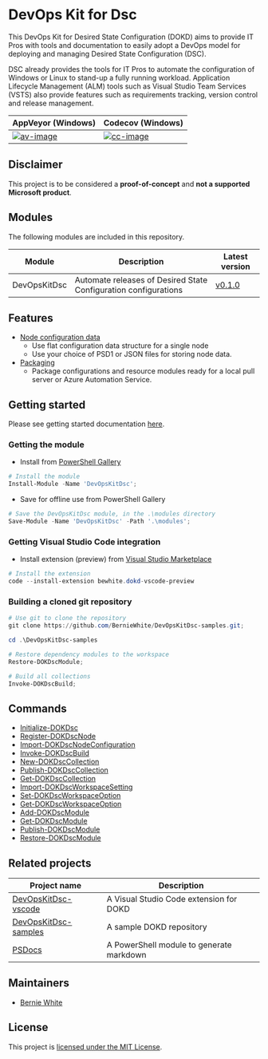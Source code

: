 # DevOps Kit for Dsc

This DevOps Kit for Desired State Configuration (DOKD) aims to provide IT Pros with tools and documentation to easily adopt a DevOps model for deploying and managing Desired State Configuration (DSC).

DSC already provides the tools for IT Pros to automate the configuration of Windows or Linux to stand-up a fully running workload. Application Lifecycle Management (ALM) tools such as Visual Studio Team Services (VSTS) also provide features such as requirements tracking, version control and release management.

| AppVeyor (Windows) | Codecov (Windows) |
| --- | --- |
| [![av-image][]][av-site] | [![cc-image][]][cc-site] |

[av-image]: https://ci.appveyor.com/api/projects/status/29gj31o96ajd2ars
[av-site]: https://ci.appveyor.com/project/BernieWhite/devopskitdsc
[cc-image]: https://codecov.io/gh/BernieWhite/DevOpsKitDsc/branch/master/graph/badge.svg
[cc-site]: https://codecov.io/gh/BernieWhite/DevOpsKitDsc

## Disclaimer

This project is to be considered a **proof-of-concept** and **not a supported Microsoft product**.

## Modules

The following modules are included in this repository.

| Module       | Description | Latest version |
| ------       | ----------- | -------------- |
| DevOpsKitDsc | Automate releases of Desired State Configuration configurations | [v0.1.0][psg-dokdsc] |

## Features

- [Node configuration data](docs/feature-details.md#Node_configuration_data)
  - Use flat configuration data structure for a single node
  - Use your choice of PSD1 or JSON files for storing node data.
- [Packaging](docs/feature-details.md#Packaging)
  - Package configurations and resource modules ready for a local pull server or Azure Automation Service.

## Getting started

Please see getting started documentation [here][getting-started].

[getting-started]: docs/getting-started.md

### Getting the module

- Install from [PowerShell Gallery][psg-dokdsc]

```powershell
# Install the module
Install-Module -Name 'DevOpsKitDsc';
```

- Save for offline use from PowerShell Gallery

```powershell
# Save the DevOpsKitDsc module, in the .\modules directory
Save-Module -Name 'DevOpsKitDsc' -Path '.\modules';
```

### Getting Visual Studio Code integration

- Install extension (preview) from [Visual Studio Marketplace][vsm-dokd-vscode]

```powershell
# Install the extension
code --install-extension bewhite.dokd-vscode-preview
```

### Building a cloned git repository

```powershell
# Use git to clone the repository
git clone https://github.com/BernieWhite/DevOpsKitDsc-samples.git;

cd .\DevOpsKitDsc-samples

# Restore dependency modules to the workspace
Restore-DOKDscModule;

# Build all collections
Invoke-DOKDscBuild;
```

## Commands

- [Initialize-DOKDsc](/docs/commands/en-US/Initialize-DOKDsc.md)
- [Register-DOKDscNode](/docs/commands/en-US/Register-DOKDscNode.md)
- [Import-DOKDscNodeConfiguration](/docs/commands/en-US/Import-DOKDscNodeConfiguration.md)
- [Invoke-DOKDscBuild](/docs/commands/en-US/Invoke-DOKDscBuild.md)
- [New-DOKDscCollection](/docs/commands/en-US/New-DOKDscCollection.md)
- [Publish-DOKDscCollection](/docs/commands/en-US/Public-DOKDscCollection.md)
- [Get-DOKDscCollection](/docs/commands/en-US/Get-DOKDscCollection.md)
- [Import-DOKDscWorkspaceSetting](/docs/commands/en-US/Import-DOKDscWorkspaceSetting.md)
- [Set-DOKDscWorkspaceOption](/docs/commands/en-US/Set-DOKDscWorkspaceOption.md)
- [Get-DOKDscWorkspaceOption](/docs/commands/en-US/Get-DOKDscWorkspaceOption.md)
- [Add-DOKDscModule](/docs/commands/en-US/Add-DOKDscModule.md)
- [Get-DOKDscModule](/docs/commands/en-US/Get-DOKDscModule.md)
- [Publish-DOKDscModule](/docs/commands/en-US/Publish-DOKDscModule.md)
- [Restore-DOKDscModule](/docs/commands/en-US/Restore-DOKDscModule.md)

## Related projects

| Project name       | Description |
| ------             | ----------- |
| [DevOpsKitDsc-vscode](https://github.com/BernieWhite/DevOpsKitDsc-vscode) | A Visual Studio Code extension for DOKD |
| [DevOpsKitDsc-samples](https://github.com/BernieWhite/DevOpsKitDsc-samples) | A sample DOKD repository |
| [PSDocs](https://github.com/BernieWhite/PSDocs) | A PowerShell module to generate markdown |

## Maintainers

- [Bernie White](https://github.com/BernieWhite)

## License

This project is [licensed under the MIT License](LICENSE).

[psg-dokdsc]: https://www.powershellgallery.com/packages/DevOpsKitDsc
[vsm-dokd-vscode]: https://marketplace.visualstudio.com/items?itemName=bewhite.dokd-vscode-preview
